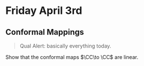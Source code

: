 # Friday April 3rd

## Conformal Mappings

> Qual Alert: basically everything today.

Show that the conformal maps $\CC\to \CC$ are linear.
